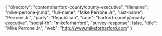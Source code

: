 {
  "directory": "content/harford-county/county-executive",
  "filename": "mike-perrone-jr.md",
  "full-name": "Mike Perrone Jr.",
  "last-name": "Perrone Jr.",
  "party": "Republican",
  "race": "harford-county/county-executive",
  "social-fb": "mikeforharford",
  "survey-response": false,
  "title": "Mike Perrone Jr.",
  "web": "http://www.mikeforharford.com"
}
